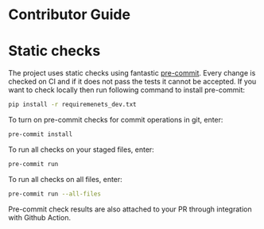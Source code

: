 
Contributor Guide
=================

# Static checks

The project uses static checks using fantastic [pre-commit](https://pre-commit.com/). Every change is checked on CI and if it does not pass the tests it cannot be accepted. If you want to check locally then run following command to install pre-commit:

```bash
pip install -r requiremenets_dev.txt
```

To turn on pre-commit checks for commit operations in git, enter:
```bash
pre-commit install
```

To run all checks on your staged files, enter:
```bash
pre-commit run
```

To run all checks on all files, enter:
```bash
pre-commit run --all-files
```

Pre-commit check results are also attached to your PR through integration with Github Action.
